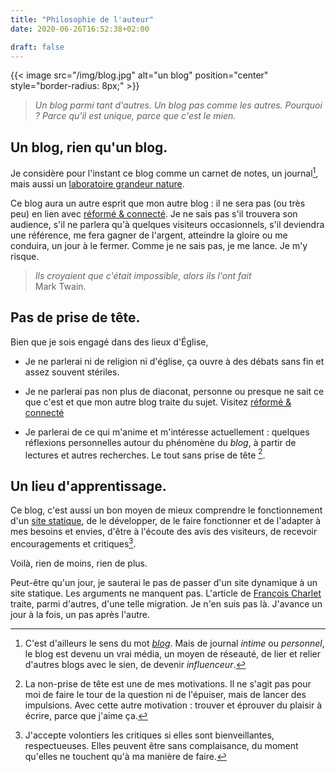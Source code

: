 ```yaml
---
title: "Philosophie de l'auteur"
date: 2020-06-26T16:52:38+02:00

draft: false
---
```

{{< image src="/img/blog.jpg" alt="un blog" position="center" style="border-radius: 8px;" >}}

> *Un blog parmi tant d'autres. Un blog pas comme les autres. Pourquoi ? Parce qu'il est unique, parce que c'est le mien.*

## Un blog, rien qu'un blog.

Je considère pour l'instant ce blog comme un carnet de notes, un journal[^1], mais aussi un [laboratoire grandeur nature](/about/#des-projets-avec-et-sans-lendemains).

[^1]: C'est d'ailleurs le sens du mot [*blog*](https://www.journaldunet.fr/web-tech/dictionnaire-du-webmastering/1203251-blog-definition-et-acteurs/). Mais de journal *intime* ou *personnel*, le blog est devenu un vrai média, un moyen de réseauté, de lier et relier d'autres blogs avec le sien, de devenir *influenceur*.

Ce blog aura un autre esprit que mon autre blog : il ne sera pas (ou très peu) en lien avec [réformé & connecté](https://jeanmarcleresche.ch). Je ne sais pas s'il trouvera son audience, s'il ne parlera qu'à quelques visiteurs occasionnels, s'il deviendra une référence, me fera gagner de l'argent, atteindre la gloire ou me conduira, un jour à le fermer. Comme je ne sais pas, je me lance. Je m'y risque.

> *Ils croyaient que c'était impossible, alors ils l'ont fait*  
Mark Twain.

## Pas de prise de tête.

Bien que je sois engagé dans des lieux d'Église, 

+ Je ne parlerai ni de religion ni d'église, ça ouvre à des débats sans fin et assez souvent stériles.

+ Je ne parlerai pas non plus de diaconat, personne ou presque ne sait ce que c'est et que mon autre blog traite du sujet. Visitez [réformé & connecté](https://jeanmarcleresche.ch)

+ Je parlerai de ce qui m'anime et m'intéresse actuellement : quelques réflexions personnelles autour du phénomène du *blog*, à partir de lectures et autres recherches. Le tout sans prise de tête [^2].

[^2]: La non-prise de tête est une de mes motivations. Il ne s'agit pas pour moi de faire le tour de la question ni de l'épuiser, mais de lancer des impulsions. Avec cette autre motivation : trouver et éprouver du plaisir à écrire, parce que j'aime ça.


## Un lieu d'apprentissage.

Ce blog, c'est aussi un bon moyen de mieux comprendre le fonctionnement d'un [site statique](https://bearstech.com/societe/blog/dynamiqueless-ou-le-retour-du-statique/), de le développer, de le faire fonctionner et de l'adapter à mes besoins et envies, d'être à l'écoute des avis des visiteurs, de recevoir encouragements et critiques[^3].

[^3]: J'accepte volontiers les critiques si elles sont bienveillantes, respectueuses. Elles peuvent être sans complaisance, du moment qu'elles ne touchent qu'à ma manière de faire.

Voilà, rien de moins, rien de plus.

Peut-être qu'un jour, je sauterai le pas de passer d'un site dynamique à un site statique. Les arguments ne manquent pas. L'article de [François Charlet](https://francoischarlet.ch/2020/jai-quitte-wordpress-pour-hugo/) traite, parmi d'autres, d'une telle migration. Je n'en suis pas là. J'avance un jour à la fois, un pas après l'autre.

